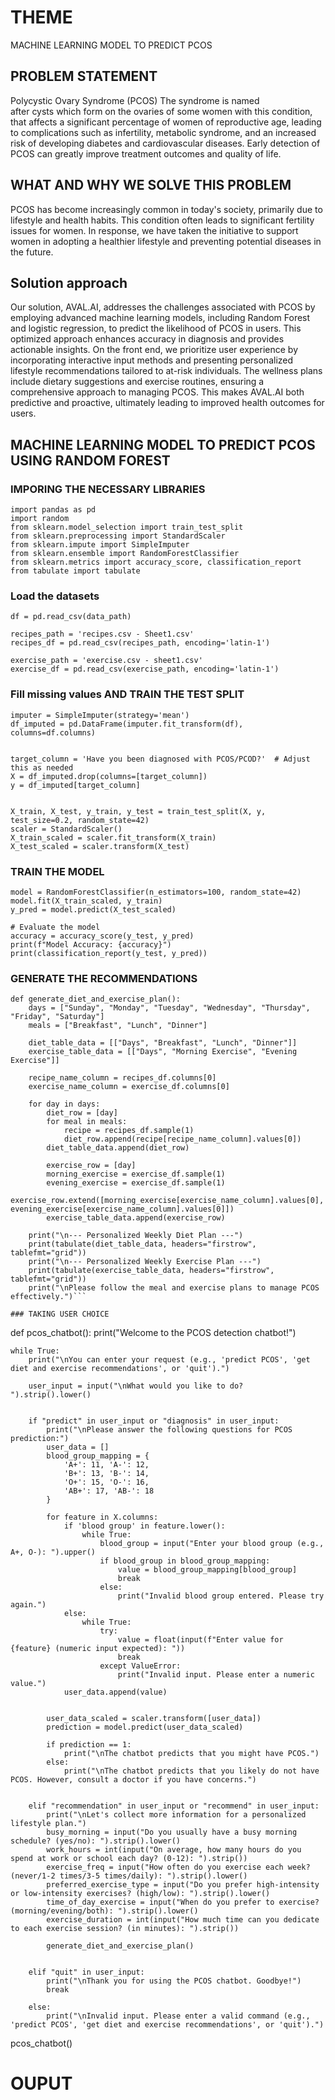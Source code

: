 # THEME
MACHINE LEARNING MODEL TO PREDICT PCOS
## PROBLEM STATEMENT
Polycystic Ovary Syndrome (PCOS) The syndrome is named after cysts which form on the ovaries of some women with this condition, that affects a significant percentage of women of reproductive age,  leading to complications such as infertility, metabolic syndrome, and an increased risk of developing diabetes and cardiovascular diseases. Early detection of PCOS can greatly improve treatment outcomes and quality of life.

## WHAT AND WHY WE SOLVE THIS PROBLEM
PCOS has become increasingly common in today's society, primarily due to lifestyle and health habits. This condition often leads to significant fertility issues for women. In response, we have taken the initiative to support women in adopting a healthier lifestyle and preventing potential diseases in the future.
## Solution approach
Our solution, AVAL.AI, addresses the challenges associated with PCOS by employing advanced machine learning models, including Random Forest and logistic regression, to predict the likelihood of PCOS in users. This optimized approach enhances accuracy in diagnosis and provides actionable insights. On the front end, we prioritize user experience by incorporating interactive input methods and presenting personalized lifestyle recommendations tailored to at-risk individuals. The wellness plans include dietary suggestions and exercise routines, ensuring a comprehensive approach to managing PCOS. This makes AVAL.AI both predictive and proactive, ultimately leading to improved health outcomes for users.

## MACHINE LEARNING MODEL TO PREDICT PCOS USING RANDOM FOREST

### IMPORING THE NECESSARY LIBRARIES
```
import pandas as pd
import random
from sklearn.model_selection import train_test_split
from sklearn.preprocessing import StandardScaler
from sklearn.impute import SimpleImputer
from sklearn.ensemble import RandomForestClassifier
from sklearn.metrics import accuracy_score, classification_report
from tabulate import tabulate
```

### Load the datasets

```data_path = 'CLEAN- PCOS SURVEY SPREADSHEET.csv'
df = pd.read_csv(data_path)

recipes_path = 'recipes.csv - Sheet1.csv'
recipes_df = pd.read_csv(recipes_path, encoding='latin-1')

exercise_path = 'exercise.csv - sheet1.csv'
exercise_df = pd.read_csv(exercise_path, encoding='latin-1')
```


### Fill missing values AND TRAIN THE TEST SPLIT
```
imputer = SimpleImputer(strategy='mean')
df_imputed = pd.DataFrame(imputer.fit_transform(df), columns=df.columns)


target_column = 'Have you been diagnosed with PCOS/PCOD?'  # Adjust this as needed
X = df_imputed.drop(columns=[target_column])
y = df_imputed[target_column]


X_train, X_test, y_train, y_test = train_test_split(X, y, test_size=0.2, random_state=42)
scaler = StandardScaler()
X_train_scaled = scaler.fit_transform(X_train)
X_test_scaled = scaler.transform(X_test)
```
### TRAIN THE MODEL
```# Train the model
model = RandomForestClassifier(n_estimators=100, random_state=42)
model.fit(X_train_scaled, y_train)
y_pred = model.predict(X_test_scaled)

# Evaluate the model
accuracy = accuracy_score(y_test, y_pred)
print(f"Model Accuracy: {accuracy}")
print(classification_report(y_test, y_pred))
```

### GENERATE THE RECOMMENDATIONS
```
def generate_diet_and_exercise_plan():
    days = ["Sunday", "Monday", "Tuesday", "Wednesday", "Thursday", "Friday", "Saturday"]
    meals = ["Breakfast", "Lunch", "Dinner"]

    diet_table_data = [["Days", "Breakfast", "Lunch", "Dinner"]]
    exercise_table_data = [["Days", "Morning Exercise", "Evening Exercise"]]

    recipe_name_column = recipes_df.columns[0]
    exercise_name_column = exercise_df.columns[0]

    for day in days:
        diet_row = [day]
        for meal in meals:
            recipe = recipes_df.sample(1)
            diet_row.append(recipe[recipe_name_column].values[0])
        diet_table_data.append(diet_row)

        exercise_row = [day]
        morning_exercise = exercise_df.sample(1)
        evening_exercise = exercise_df.sample(1)
        exercise_row.extend([morning_exercise[exercise_name_column].values[0], evening_exercise[exercise_name_column].values[0]])
        exercise_table_data.append(exercise_row)

    print("\n--- Personalized Weekly Diet Plan ---")
    print(tabulate(diet_table_data, headers="firstrow", tablefmt="grid"))
    print("\n--- Personalized Weekly Exercise Plan ---")
    print(tabulate(exercise_table_data, headers="firstrow", tablefmt="grid"))
    print("\nPlease follow the meal and exercise plans to manage PCOS effectively.")```

### TAKING USER CHOICE
```
def pcos_chatbot():
    print("Welcome to the PCOS detection chatbot!")
    
    while True:
        print("\nYou can enter your request (e.g., 'predict PCOS', 'get diet and exercise recommendations', or 'quit').")
        
        user_input = input("\nWhat would you like to do? ").strip().lower()

       
        if "predict" in user_input or "diagnosis" in user_input:
            print("\nPlease answer the following questions for PCOS prediction:")
            user_data = []
            blood_group_mapping = {
                'A+': 11, 'A-': 12,
                'B+': 13, 'B-': 14,
                'O+': 15, 'O-': 16,
                'AB+': 17, 'AB-': 18
            }

            for feature in X.columns:
                if 'blood group' in feature.lower():
                    while True:
                        blood_group = input("Enter your blood group (e.g., A+, O-): ").upper()
                        if blood_group in blood_group_mapping:
                            value = blood_group_mapping[blood_group]
                            break
                        else:
                            print("Invalid blood group entered. Please try again.")
                else:
                    while True:
                        try:
                            value = float(input(f"Enter value for {feature} (numeric input expected): "))
                            break
                        except ValueError:
                            print("Invalid input. Please enter a numeric value.")
                user_data.append(value)

           
            user_data_scaled = scaler.transform([user_data])
            prediction = model.predict(user_data_scaled)

            if prediction == 1:
                print("\nThe chatbot predicts that you might have PCOS.")
            else:
                print("\nThe chatbot predicts that you likely do not have PCOS. However, consult a doctor if you have concerns.")

      
        elif "recommendation" in user_input or "recommend" in user_input:
            print("\nLet's collect more information for a personalized lifestyle plan.")
            busy_morning = input("Do you usually have a busy morning schedule? (yes/no): ").strip().lower()
            work_hours = int(input("On average, how many hours do you spend at work or school each day? (0-12): ").strip())
            exercise_freq = input("How often do you exercise each week? (never/1-2 times/3-5 times/daily): ").strip().lower()
            preferred_exercise_type = input("Do you prefer high-intensity or low-intensity exercises? (high/low): ").strip().lower()
            time_of_day_exercise = input("When do you prefer to exercise? (morning/evening/both): ").strip().lower()
            exercise_duration = int(input("How much time can you dedicate to each exercise session? (in minutes): ").strip())

            generate_diet_and_exercise_plan()

    
        elif "quit" in user_input:
            print("\nThank you for using the PCOS chatbot. Goodbye!")
            break

        else:
            print("\nInvalid input. Please enter a valid command (e.g., 'predict PCOS', 'get diet and exercise recommendations', or 'quit').")
pcos_chatbot()

# OUPUT

